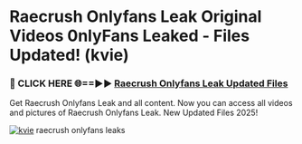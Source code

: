 # Raecrush Onlyfans Leak Original Videos 0nlyFans Leaked - Files Updated! (kvie)

<h3>🔴 CLICK HERE 🌐==►► <a href="https://tinyurl.com/2wckxsce" rel="nofollow">Raecrush Onlyfans Leak Updated Files</a></h3>

Get Raecrush Onlyfans Leak and all content. Now you can access all videos and pictures of Raecrush Onlyfans Leak. New Updated Files 2025!

[![kvie](https://i.imgur.com/AFduVYN.gif)](https://tinyurl.com/2wckxsce)
raecrush onlyfans leaks